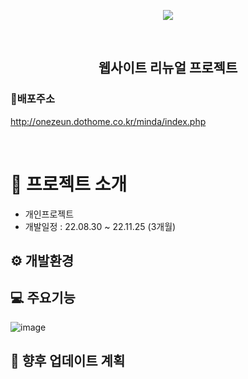 <p align="middle" >
<img src="https://user-images.githubusercontent.com/78632052/204071581-0010c965-1801-4b3d-9d01-d4b5f56f7309.png"><br>
</p>

<div align="center">
<br/>
  <h2> 웹사이트 리뉴얼 프로젝트 </h2>
</div>

### 📌배포주소
http://onezeun.dothome.co.kr/minda/index.php

<br/>


# 📝 프로젝트 소개
- 개인프로젝트
- 개발일정 : 22.08.30 ~ 22.11.25 (3개월)


## ⚙️ 개발환경

## 💻 주요기능
![image](https://user-images.githubusercontent.com/78632052/204071945-b21dcb0e-0980-49ac-a38e-5b8d88f16fd8.png)


## 🎯 향후 업데이트 계획
